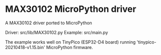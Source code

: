 # MAX30102 MicroPython driver
 A MAX30102 driver ported to MicroPython

Driver: src/lib/MAX30102.py
Example: src/main.py

The example works well on TinyPico (ESP32-D4 board) running 'tinypico-20210418-v1.15.bin' MicroPython firmware.
